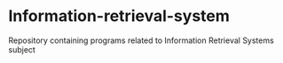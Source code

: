 # Information-retrieval-system
Repository containing programs related to Information Retrieval Systems subject
